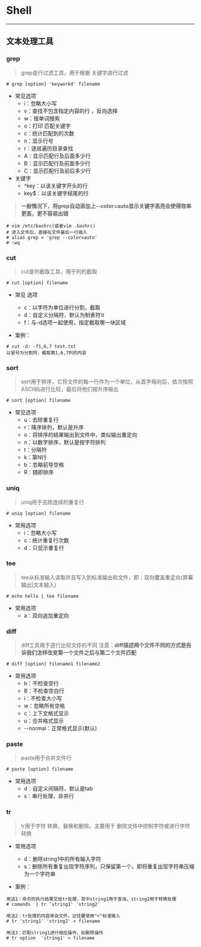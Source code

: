 # Shell

---  

## 文本处理工具

### grep

> grep是行过滤工具，用于根据 关键字进行过滤


``` linux
# grep [option] 'keyworkd' filename
```

- 常见选项
	- i：忽略大小写
	- v：查找不包含指定内容的行 ，反向选择
	- w：按单词搜索
	- o：打印 匹配关键字
	- c：统计匹配到的次数
	- n：显示行号
	- r：逐层遍历目录查找
	- A：显示匹配行及后面多少行
	- B：显示匹配行及前面多少行
	- C：显示匹配行及前后多少行
- 关键字
	- ^key：以该关键字开头的行
	- key$：以该关键字结尾的行

> **一般情况下，将grep自动添加上--color=auto显示关键字高亮会使得效率更高，更不容易出错** 

```linux
# vim /etc/bashrc(或者vim .bashrc)
# 进入文件后，直接在文件最后一行插入
# alias grep = 'grep --color=auto'
# :wq
```

### cut

> cut是列截取工具，用于列的截取

```linux
# cut [option] filename
```

- 常见 选项
	- c：以字符为单位进行分割，截取
	- d：自定义分隔符，默认为制表符\\t
	- f：与-d选项一起使用，指定截取哪一块区域

- 案例：

```linux
# cut -d: -f1,6,7 test.txt
以冒号为分割符，截取第1,6,7列的内容
```

### sort

> sort用于排序，它将文件的每一行作为一个单位，从首字母向后，依次按照ASCII码进行比较，最后将他们按升序输出

```
# sort [option] filename
```

- 常见选项
	- u：去除重复行
	- r：降序排列，默认是升序
	- o：将排序的结果输出到文件中，类似输出重定向
	- n：以数字排序，默认是按字符排列
	- t：分隔符
	- k：第N行
	- b：忽略前导空格
	- R：随即排序

### uniq

> uniq用于去除连续的重复行

```linux
# uniq [option] filename
```

- 常用选项
	- i：忽略大小写
	- c：统计重复行次数
	- d：只显示重复行

### tee

> tee从标准输入读取并且写入到标准输出和文件，即：双向覆盖重定向(屏幕输出|文本输入)

```linux
# echo hello | tee filename
```

- 常用选项
	- a：双向追加重定向


### diff

> diff工具用于逐行比较文件的不同
> 	注意：**diff描述两个文件不同的方式是告诉我们怎样改变第一个文件之后与第二个文件匹配** 

```linux
# diff [option] filename1 filename2
```

- 常用选项
	- b：不检查空行
	- B：不检查空白行
	- i：不检查大小写
	- w：忽略所有空格
	- c：上下文格式显示
	- u：合并格式显示
	- --normal：正常格式显示(默认)

### paste

> paste用于合并文件行

```linux
# paste [option] filename
```

- 常用选项
	- d：自定义间隔符，默认是tab
	- s：串行处理，非并行

### tr

> tr用于字符 转换，替换和删除。主要用于 删除文件中控制字符或进行字符转换

- 常用选项
	- d：删除string1中的所有输入字符
	- s：删除所有重复出现字符序列，只保留第一个。即将重复出现字符串压缩为一个字符串

- 案例：

```linux
用法1：命令的执行结果交给tr处理，其中string1用于查询，string2用于转换处理
# comands  | tr 'string1' 'string2'

用法2：tr处理的内容来自文件，记住要使用"<"标准输入
# tr 'string1' 'string2' < filename

用法3：匹配string1进行相应操作，如删除操作
# tr option  'string1' < filename
```


